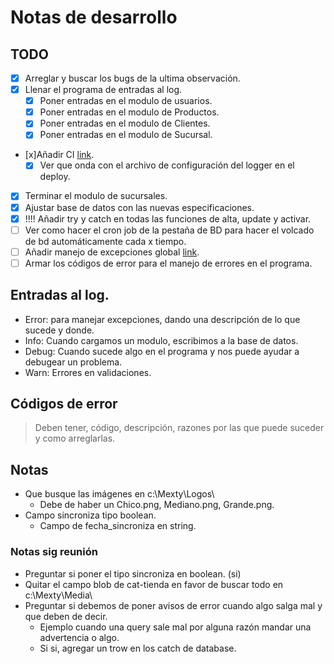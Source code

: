 ﻿# Notas de desarrollo

## TODO
- [x] Arreglar y buscar los bugs de la ultima observación.
- [x] Llenar el programa de entradas al log.
    - [x] Poner entradas en el modulo de usuarios.
    - [x] Poner entradas en el modulo de Productos.
    - [x] Poner entradas en el modulo de Clientes.
    - [x] Poner entradas en el modulo de Sucursal.
- [x]Añadir CI [link](https://www.youtube.com/watch?v=VIlDni8-iWM).
  - [x] Ver que onda con el archivo de configuración del logger en el deploy.
- [x] Terminar el modulo de sucursales.
- [x] Ajustar base de datos con las nuevas especificaciones.
- [x] !!!! Añadir try y catch en todas las funciones de alta, update y activar.
- [ ] Ver como hacer el cron job de la pestaña de BD para hacer el volcado de bd automáticamente cada x tiempo.
- [ ] Añadir manejo de excepciones global [link](https://wpf-tutorial.com/wpf-application/handling-exceptions/).
- [ ] Armar los códigos de error para el manejo de errores en el programa.

## Entradas al log.
- Error: para manejar excepciones, dando una descripción de lo que sucede y donde.
- Info: Cuando cargamos un modulo, escribimos a la base de datos.
- Debug: Cuando sucede algo en el programa y nos puede ayudar a debugear un problema.
- Warn: Errores en validaciones.

## Códigos de error
> Deben tener, código, descripción, razones por las que puede suceder y como arreglarlas.

## Notas
- Que busque las imágenes en c:\Mexty\Logos\
  - Debe de haber un Chico.png, Mediano.png, Grande.png.
- Campo sincroniza tipo boolean.
  - Campo de fecha_sincroniza en string.
  
### Notas sig reunión
- Preguntar si poner el tipo sincroniza en boolean. (si)
- Quitar el campo blob de cat-tienda en favor de buscar todo en c:\Mexty\Media\
- Preguntar si debemos de poner avisos de error cuando algo salga mal y que deben de decir.
  - Ejemplo cuando una query sale mal por alguna razón mandar una advertencia o algo.
  - Si si, agregar un trow en los catch de database.
  